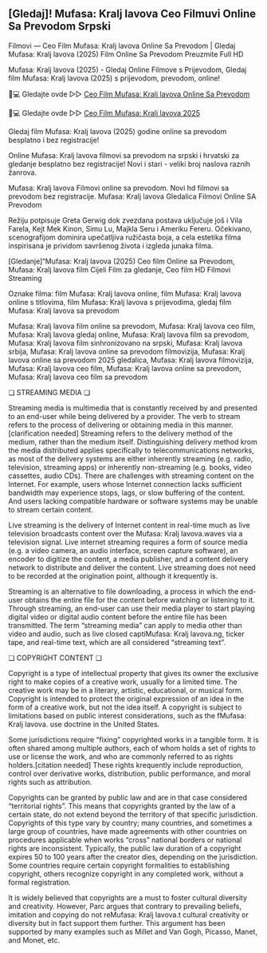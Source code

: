 ## [Gledaj]! Mufasa: Kralj lavova Ceo Filmuvi Online Sa Prevodom Srpski

Filmovi — Ceo Film Mufasa: Kralj lavova Online Sa Prevodom | Gledaj Mufasa: Kralj lavova (2025) Film Online Sa Prevodom Preuzmite Full HD

Mufasa: Kralj lavova (2025) - Gledaj Online Filmove s Prijevodom, Gledaj film Mufasa: Kralj lavova (2025) s prijevodom, prevodom, online!

📱💻 Gledajte ovde ▷▷ [Ceo Film Mufasa: Kralj lavova Online Sa Prevodom](https://t.co/ORmDapocxA)

📱💻 Gledajte ovde ▷▷ [Ceo Film Mufasa: Kralj lavova 2025](https://t.co/ORmDapocxA)

Gledaj film Mufasa: Kralj lavova (2025) godine online sa prevodom besplatno i bez registracije!

Online Mufasa: Kralj lavova filmovi sa prevodom na srpski i hrvatski za gledanje besplatno bez registracije! Novi i stari - veliki broj naslova raznih žanrova.

Mufasa: Kralj lavova Filmovi online sa prevodom. Novi hd filmovi sa prevodom bez registracije. Mufasa: Kralj lavova Gledalica Filmovi Online SA Prevodom

Režiju potpisuje Greta Gerwig dok zvezdana postava uključuje još i Vila Farela, Kejt Mek Kinon, Simu Lu, Majkla Seru i Ameriku Fereru. Očekivano, scenografijom dominira upečatljiva ružičasta boja, a cela estetika filma inspirisana je prividom savršenog života i izgleda junaka filma.

[Gledanje]“Mufasa: Kralj lavova (2025) Ceo film Online sa Prevodom, Mufasa: Kralj lavova film Cijeli Film za gledanje, Ceo film HD Filmovi Streaming

Oznake filma: film Mufasa: Kralj lavova online, film Mufasa: Kralj lavova online s titlovima, film Mufasa: Kralj lavova s prijevodima, gledaj film Mufasa: Kralj lavova sa prevodom

Mufasa: Kralj lavova film online sa prevodom, Mufasa: Kralj lavova ceo film, Mufasa: Kralj lavova gledaj online, Mufasa: Kralj lavova film sa prevodom, Mufasa: Kralj lavova film sinhronizovano na srpski, Mufasa: Kralj lavova srbija, Mufasa: Kralj lavova online sa prevodom filmovizija, Mufasa: Kralj lavova online sa prevodom 2025 gledalica, Mufasa: Kralj lavova filmovizija, Mufasa: Kralj lavova ceo film, Mufasa: Kralj lavova online sa prevodom, Mufasa: Kralj lavova ceo film sa prevodom

❏ STREAMING MEDIA ❏

Streaming media is multimedia that is constantly received by and presented to an end-user while being delivered by a provider. The verb to stream refers to the process of delivering or obtaining media in this manner.[clarification needed] Streaming refers to the delivery method of the medium, rather than the medium itself. Distinguishing delivery method krom the media distributed applies specifically to telecommunications networks, as most of the delivery systems are either inherently streaming (e.g. radio, television, streaming apps) or inherently non-streaming (e.g. books, video cassettes, audio CDs). There are challenges with streaming content on the Internet. For example, users whose Internet connection lacks sufficient bandwidth may experience stops, lags, or slow buffering of the content. And users lacking compatible hardware or software systems may be unable to stream certain content.

Live streaming is the delivery of Internet content in real-time much as live television broadcasts content over the Mufasa: Kralj lavova.waves via a television signal. Live internet streaming requires a form of source media (e.g. a video camera, an audio interface, screen capture software), an encoder to digitize the content, a media publisher, and a content delivery network to distribute and deliver the content. Live streaming does not need to be recorded at the origination point, although it krequently is.

Streaming is an alternative to file downloading, a process in which the end-user obtains the entire file for the content before watching or listening to it. Through streaming, an end-user can use their media player to start playing digital video or digital audio content before the entire file has been transmitted. The term “streaming media” can apply to media other than video and audio, such as live closed captiMufasa: Kralj lavova.ng, ticker tape, and real-time text, which are all considered “streaming text”.

❏ COPYRIGHT CONTENT ❏

Copyright is a type of intellectual property that gives its owner the exclusive right to make copies of a creative work, usually for a limited time. The creative work may be in a literary, artistic, educational, or musical form. Copyright is intended to protect the original expression of an idea in the form of a creative work, but not the idea itself. A copyright is subject to limitations based on public interest considerations, such as the fMufasa: Kralj lavova. use doctrine in the United States.

Some jurisdictions require “fixing” copyrighted works in a tangible form. It is often shared among multiple authors, each of whom holds a set of rights to use or license the work, and who are commonly referred to as rights holders.[citation needed] These rights krequently include reproduction, control over derivative works, distribution, public performance, and moral rights such as attribution.

Copyrights can be granted by public law and are in that case considered “territorial rights”. This means that copyrights granted by the law of a certain state, do not extend beyond the territory of that specific jurisdiction. Copyrights of this type vary by country; many countries, and sometimes a large group of countries, have made agreements with other countries on procedures applicable when works “cross” national borders or national rights are inconsistent. Typically, the public law duration of a copyright expires 50 to 100 years after the creator dies, depending on the jurisdiction. Some countries require certain copyright formalities to establishing copyright, others recognize copyright in any completed work, without a formal registration.

It is widely believed that copyrights are a must to foster cultural diversity and creativity. However, Parc argues that contrary to prevailing beliefs, imitation and copying do not reMufasa: Kralj lavova.t cultural creativity or diversity but in fact support them further. This argument has been supported by many examples such as Millet and Van Gogh, Picasso, Manet, and Monet, etc.
